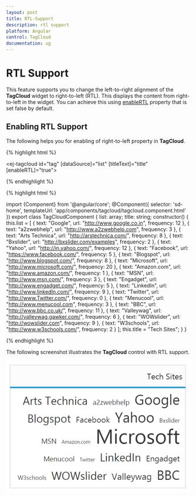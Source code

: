 ```yaml
---
layout: post
title: RTL-Support
description: rtl support
platform: Angular
control: TagCloud
documentation: ug
---
```


# RTL Support

This feature supports you to change the left-to-right alignment of the **TagCloud** widget to right-to-left (RTL). This displays the content from right-to-left in the widget. You can achieve this using [enableRTL](https://help.syncfusion.com/api/js/ejtagcloud#members:enablertl) property that is set false by default.

## Enabling RTL Support

The following helps you for enabling of right-to-left property in **TagCloud**.

{% highlight html %}

<ej-tagcloud id="tag" [dataSource]="list" [titleText]="title" [enableRTL]="true"></ej-tagcloud>

{% endhighlight %}

{% highlight html %}

import {Component} from '@angular/core';
@Component({
    selector: 'sd-home',
    templateUrl: 'app/components/tagcloud/tagcloud.component.html'
    })
export class TagCloudComponent {
    list: array;
    title: string;
    constructor() {
    this.list = [
    { text: "Google", url: "http://www.google.co.in", frequency: 12 },
    { text: "a2zwebhelp", url: "http://www.a2zwebhelp.com", frequency: 3 },
    { text: "Arts Technica", url: "http://arstechnica.com/", frequency: 8 },
    { text: "Bxslider", url: "http://bxslider.com/examples", frequency: 2 },
    { text: "Yahoo", url: "http://in.yahoo.com/", frequency: 12 },
    { text: "Facebook", url: "https://www.facebook.com/", frequency: 5 },
    { text: "Blogspot", url: "http://www.blogspot.com/", frequency: 8 },
    { text: "Microsoft", url: "http://www.microsoft.com/", frequency: 20 },
    { text: "Amazon.com", url: "http://www.amazon.com/", frequency: 1 },
    { text: "MSN", url: "http://www.msn.com/", frequency: 3 },
    { text: "Engadget", url: "http://www.engadget.com/", frequency: 5 },
    { text: "LinkedIn", url: "http://www.linkedIn.com/", frequency: 9 },
    { text: "Twitter", url: "http://www.Twitter.com/", frequency: 0 },
    { text: "Menucool", url: "http://www.menucool.com", frequency: 3 },
    { text: "BBC", url: "http://www.bbc.co.uk/", frequency: 11 },
    { text: "Valleywag", url: "http://valleywag.gawker.com/", frequency: 6 },
    { text: "WOWslider", url: "http://wowslider.com", frequency: 9 },
    { text: "W3schools", url: "http://www.w3schools.com/", frequency: 2 }
    ];
    this.title = "Tech Sites";
    }
}

{% endhighlight %}

The following screenshot illustrates the **TagCloud** control with RTL support.

![](RTL-Support_images/RTL-Support_img1.png)